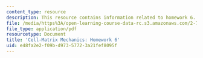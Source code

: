 ```yaml
---
content_type: resource
description: This resource contains information related to homework 6.
file: /media/https%3A/open-learning-course-data-rc.s3.amazonaws.com/2-785j-cell-matrix-mechanics-fall-2014/e48fa2e2f09bd97357723a21fef8095f_MIT2_785JF14_Homework_6.pdf
file_type: application/pdf
resourcetype: Document
title: 'Cell-Matrix Mechanics: Homework 6'
uid: e48fa2e2-f09b-d973-5772-3a21fef8095f
---
```

